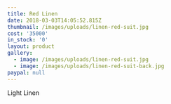 ```yaml
---
title: Red Linen
date: 2018-03-03T14:05:52.815Z
thumbnail: /images/uploads/linen-red-suit.jpg
cost: '35000'
in_stock: '0'
layout: product
gallery:
  - image: /images/uploads/linen-red-suit.jpg
  - image: /images/uploads/linen-red-suit-back.jpg
paypal: null
---
```

Light Linen




